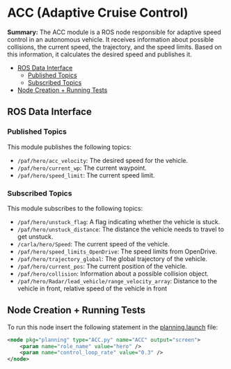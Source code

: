 # ACC (Adaptive Cruise Control)

**Summary:** The ACC module is a ROS node responsible for adaptive speed control in an autonomous vehicle. It receives information about possible collisions, the current speed, the trajectory, and the speed limits. Based on this information, it calculates the desired speed and publishes it.

- [ROS Data Interface](#ros-data-interface)
  - [Published Topics](#published-topics)
  - [Subscribed Topics](#subscribed-topics)
- [Node Creation + Running Tests](#node-creation--running-tests)

## ROS Data Interface

### Published Topics

This module publishes the following topics:

- `/paf/hero/acc_velocity`: The desired speed for the vehicle.
- `/paf/hero/current_wp`: The current waypoint.
- `/paf/hero/speed_limit`: The current speed limit.

### Subscribed Topics

This module subscribes to the following topics:

- `/paf/hero/unstuck_flag`: A flag indicating whether the vehicle is stuck.
- `/paf/hero/unstuck_distance`: The distance the vehicle needs to travel to get unstuck.
- `/carla/hero/Speed`: The current speed of the vehicle.
- `/paf/hero/speed_limits_OpenDrive`: The speed limits from OpenDrive.
- `/paf/hero/trajectory_global`: The global trajectory of the vehicle.
- `/paf/hero/current_pos`: The current position of the vehicle.
- `/paf/hero/collision`: Information about a possible collision object.
- `/paf/hero/Radar/lead_vehicle/range_velocity_array`: Distance to the vehicle in front, relative speed of the vehicle in front

## Node Creation + Running Tests

To run this node insert the following statement in the [planning.launch](../../code/planning/launch/planning.launch) file:

```xml
<node pkg="planning" type="ACC.py" name="ACC" output="screen">
    <param name="role_name" value="hero" />
    <param name="control_loop_rate" value="0.3" />
</node>
```
